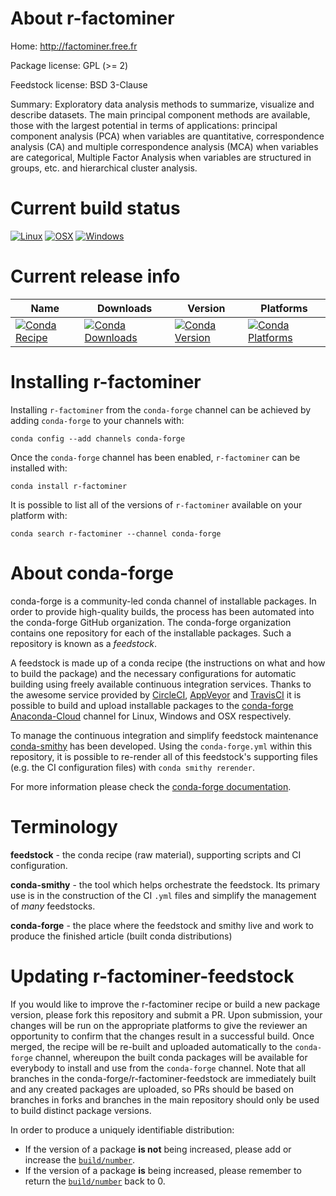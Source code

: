 About r-factominer
==================

Home: http://factominer.free.fr

Package license: GPL (>= 2)

Feedstock license: BSD 3-Clause

Summary: Exploratory data analysis methods to summarize, visualize and describe datasets. The main principal component methods are available, those with the largest potential in terms of applications: principal component analysis (PCA) when variables are quantitative, correspondence analysis (CA) and multiple correspondence analysis (MCA) when variables are categorical, Multiple Factor Analysis when variables are structured in groups, etc. and hierarchical cluster analysis.



Current build status
====================

[![Linux](https://img.shields.io/circleci/project/github/conda-forge/r-factominer-feedstock/master.svg?label=Linux)](https://circleci.com/gh/conda-forge/r-factominer-feedstock)
[![OSX](https://img.shields.io/travis/conda-forge/r-factominer-feedstock/master.svg?label=macOS)](https://travis-ci.org/conda-forge/r-factominer-feedstock)
[![Windows](https://img.shields.io/appveyor/ci/conda-forge/r-factominer-feedstock/master.svg?label=Windows)](https://ci.appveyor.com/project/conda-forge/r-factominer-feedstock/branch/master)

Current release info
====================

| Name | Downloads | Version | Platforms |
| --- | --- | --- | --- |
| [![Conda Recipe](https://img.shields.io/badge/recipe-r--factominer-green.svg)](https://anaconda.org/conda-forge/r-factominer) | [![Conda Downloads](https://img.shields.io/conda/dn/conda-forge/r-factominer.svg)](https://anaconda.org/conda-forge/r-factominer) | [![Conda Version](https://img.shields.io/conda/vn/conda-forge/r-factominer.svg)](https://anaconda.org/conda-forge/r-factominer) | [![Conda Platforms](https://img.shields.io/conda/pn/conda-forge/r-factominer.svg)](https://anaconda.org/conda-forge/r-factominer) |

Installing r-factominer
=======================

Installing `r-factominer` from the `conda-forge` channel can be achieved by adding `conda-forge` to your channels with:

```
conda config --add channels conda-forge
```

Once the `conda-forge` channel has been enabled, `r-factominer` can be installed with:

```
conda install r-factominer
```

It is possible to list all of the versions of `r-factominer` available on your platform with:

```
conda search r-factominer --channel conda-forge
```


About conda-forge
=================

conda-forge is a community-led conda channel of installable packages.
In order to provide high-quality builds, the process has been automated into the
conda-forge GitHub organization. The conda-forge organization contains one repository
for each of the installable packages. Such a repository is known as a *feedstock*.

A feedstock is made up of a conda recipe (the instructions on what and how to build
the package) and the necessary configurations for automatic building using freely
available continuous integration services. Thanks to the awesome service provided by
[CircleCI](https://circleci.com/), [AppVeyor](http://www.appveyor.com/)
and [TravisCI](https://travis-ci.org/) it is possible to build and upload installable
packages to the [conda-forge](https://anaconda.org/conda-forge)
[Anaconda-Cloud](http://docs.anaconda.org/) channel for Linux, Windows and OSX respectively.

To manage the continuous integration and simplify feedstock maintenance
[conda-smithy](http://github.com/conda-forge/conda-smithy) has been developed.
Using the ``conda-forge.yml`` within this repository, it is possible to re-render all of
this feedstock's supporting files (e.g. the CI configuration files) with ``conda smithy rerender``.

For more information please check the [conda-forge documentation](https://conda-forge.org/docs/).

Terminology
===========

**feedstock** - the conda recipe (raw material), supporting scripts and CI configuration.

**conda-smithy** - the tool which helps orchestrate the feedstock.
                   Its primary use is in the construction of the CI ``.yml`` files
                   and simplify the management of *many* feedstocks.

**conda-forge** - the place where the feedstock and smithy live and work to
                  produce the finished article (built conda distributions)


Updating r-factominer-feedstock
===============================

If you would like to improve the r-factominer recipe or build a new
package version, please fork this repository and submit a PR. Upon submission,
your changes will be run on the appropriate platforms to give the reviewer an
opportunity to confirm that the changes result in a successful build. Once
merged, the recipe will be re-built and uploaded automatically to the
`conda-forge` channel, whereupon the built conda packages will be available for
everybody to install and use from the `conda-forge` channel.
Note that all branches in the conda-forge/r-factominer-feedstock are
immediately built and any created packages are uploaded, so PRs should be based
on branches in forks and branches in the main repository should only be used to
build distinct package versions.

In order to produce a uniquely identifiable distribution:
 * If the version of a package **is not** being increased, please add or increase
   the [``build/number``](http://conda.pydata.org/docs/building/meta-yaml.html#build-number-and-string).
 * If the version of a package **is** being increased, please remember to return
   the [``build/number``](http://conda.pydata.org/docs/building/meta-yaml.html#build-number-and-string)
   back to 0.